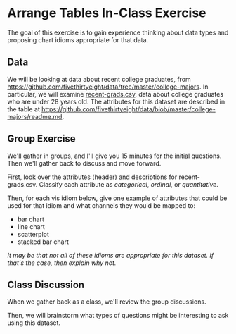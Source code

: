 # Arrange Tables In-Class Exercise

The goal of this exercise is to gain experience thinking about data types and proposing chart idioms appropriate for that data.
 
## Data

We will be looking at data about recent college graduates, from <https://github.com/fivethirtyeight/data/tree/master/college-majors>. In particular, we will examine [recent-grads.csv](https://github.com/fivethirtyeight/data/blob/master/college-majors/recent-grads.csv), data about college graduates who are under 28 years old.  The attributes for this dataset are described in the table at <https://github.com/fivethirtyeight/data/blob/master/college-majors/readme.md>.

## Group Exercise

We'll gather in groups, and I'll give you 15 minutes for the initial questions.  Then we'll gather back to discuss and move forward. 

First, look over the attributes (header) and descriptions for recent-grads.csv.  Classify each attribute as *categorical*, *ordinal*, or *quantitative*.

Then, for each vis idiom below, give one example of attributes that could be used for that idiom and what channels they would be mapped to:

* bar chart
* line chart
* scatterplot
* stacked bar chart

*It may be that not all of these idioms are appropriate for this dataset. If that's the case, then explain why not.*

## Class Discussion

When we gather back as a class, we'll review the group discussions.

Then, we will brainstorm what types of questions might be interesting to ask using this dataset.
